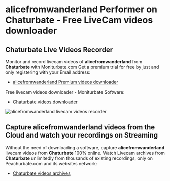 # alicefromwanderland Performer on Chaturbate - Free LiveCam videos downloader

## Chaturbate Live Videos Recorder

Monitor and record livecam videos of **alicefromwanderland** from **Chaturbate** with Moniturbate.com
Get a premium trial for free by just and only registering with your Email address:
* [alicefromwanderland Premium videos downloader](https://moniturbate.com/request-demo-licence-key.html)

Free livecam videos downloader - Moniturbate Software:
* [Chaturbate videos downloader](https://moniturbate.com/moniturbate-download-software.html)

![alicefromwanderland livecam videos recorder](https://peachurnet.com/templates/moniturbate-software.png)


## Capture alicefromwanderland videos from the Cloud and watch your recordings on Streaming

Without the need of downloading a software, capture **alicefromwanderland** livecam videos from **Chaturbate** 100% online.
Watch Livecam archives from **Chaturbate** unlimitedly from thousands of existing recordings, only on Peachurbate.com and its websites network:
* [Chaturbate videos archives](https://peachurnet.com/)